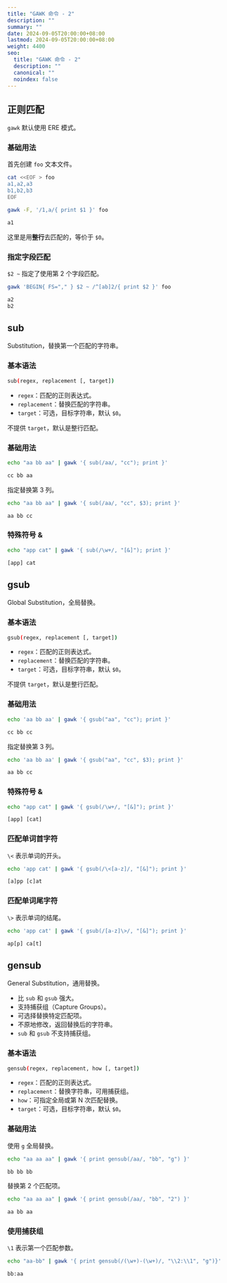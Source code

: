 ```yaml
---
title: "GAWK 命令 - 2"
description: ""
summary: ""
date: 2024-09-05T20:00:00+08:00
lastmod: 2024-09-05T20:00:00+08:00
weight: 4400
seo:
  title: "GAWK 命令 - 2"
  description: ""
  canonical: ""
  noindex: false
---
```


## 正则匹配

`gawk` 默认使用 ERE 模式。

### 基础用法

首先创建 `foo` 文本文件。

```bash {frame="none"}
cat <<EOF > foo
a1,a2,a3
b1,b2,b3
EOF
```

```bash {frame="none"}
gawk -F, '/1,a/{ print $1 }' foo
```

```txt {frame="none"}
a1
```

这里是用**整行**去匹配的，等价于 `$0`。

### 指定字段匹配

`$2 ~` 指定了使用第 2 个字段匹配。

```bash {frame="none"}
gawk 'BEGIN{ FS="," } $2 ~ /^[ab]2/{ print $2 }' foo
```

```txt {frame="none"}
a2
b2
```

## sub

Substitution，替换第一个匹配的字符串。

### 基本语法

```bash {frame="none"}
sub(regex, replacement [, target])
```

* `regex`：匹配的正则表达式。
* `replacement`：替换匹配的字符串。
* `target`：可选，目标字符串，默认 `$0`。

不提供 `target`，默认是整行匹配。

### 基础用法

```bash {frame="none"}
echo "aa bb aa" | gawk '{ sub(/aa/, "cc"); print }'
```

```txt {frame="none"}
cc bb aa
```

指定替换第 3 列。

```bash {frame="none"}
echo "aa bb aa" | gawk '{ sub(/aa/, "cc", $3); print }'
```

```txt {frame="none"}
aa bb cc
```

### 特殊符号 &

```bash {frame="none"}
echo "app cat" | gawk '{ sub(/\w+/, "[&]"); print }'
```

```txt {frame="none"}
[app] cat
```

## gsub

Global Substitution，全局替换。

### 基本语法

```bash {frame="none"}
gsub(regex, replacement [, target])
```

* `regex`：匹配的正则表达式。
* `replacement`：替换匹配的字符串。
* `target`：可选，目标字符串，默认 `$0`。

不提供 `target`，默认是整行匹配。

### 基础用法

```bash {frame="none"}
echo 'aa bb aa' | gawk '{ gsub("aa", "cc"); print }'
```

```txt {frame="none"}
cc bb cc
```

指定替换第 3 列。

```bash {frame="none"}
echo 'aa bb aa' | gawk '{ gsub("aa", "cc", $3); print }'
```

```txt {frame="none"}
aa bb cc
```

### 特殊符号 &

```bash {frame="none"}
echo "app cat" | gawk '{ gsub(/\w+/, "[&]"); print }'
```

```txt {frame="none"}
[app] [cat]
```

### 匹配单词首字符

`\<` 表示单词的开头。

```bash {frame="none"}
echo 'app cat' | gawk '{ gsub(/\<[a-z]/, "[&]"); print }'
```

```txt {frame="none"}
[a]pp [c]at
```

### 匹配单词尾字符

`\>` 表示单词的结尾。

```bash {frame="none"}
echo 'app cat' | gawk '{ gsub(/[a-z]\>/, "[&]"); print }'
```

```txt {frame="none"}
ap[p] ca[t]
```

## gensub

General Substitution，通用替换。

* 比 `sub` 和 `gsub` 强大。
* 支持捕获组（Capture Groups）。
* 可选择替换特定匹配项。
* 不原地修改，返回替换后的字符串。
* `sub` 和 `gsub` 不支持捕获组。

### 基本语法

```bash {frame="none"}
gensub(regex, replacement, how [, target])
```

* `regex`：匹配的正则表达式。
* `replacement`：替换字符串，可用捕获组。
* `how`：可指定全局或第 N 次匹配替换。
* `target`：可选，目标字符串，默认 `$0`。

### 基础用法

使用 `g` 全局替换。

```bash {frame="none"}
echo "aa aa aa" | gawk '{ print gensub(/aa/, "bb", "g") }'
```

```txt {frame="none"}
bb bb bb
```

替换第 2 个匹配项。

```bash {frame="none"}
echo "aa aa aa" | gawk '{ print gensub(/aa/, "bb", "2") }'
```

```txt {frame="none"}
aa bb aa
```

### 使用捕获组

`\1` 表示第一个匹配参数。

```bash {frame="none"}
echo "aa-bb" | gawk '{ print gensub(/(\w+)-(\w+)/, "\\2:\\1", "g")}'
```

```txt {frame="none"}
bb:aa
```
